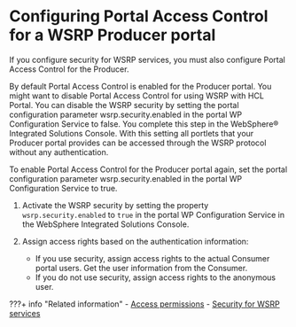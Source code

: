 # Configuring Portal Access Control for a WSRP Producer portal

If you configure security for WSRP services, you must also configure Portal Access Control for the Producer.

By default Portal Access Control is enabled for the Producer portal. You might want to disable Portal Access Control for using WSRP with HCL Portal. You can disable the WSRP security by setting the portal configuration parameter wsrp.security.enabled in the portal WP Configuration Service to false. You complete this step in the WebSphere® Integrated Solutions Console. With this setting all portlets that your Producer portal provides can be accessed through the WSRP protocol without any authentication.

To enable Portal Access Control for the Producer portal again, set the portal configuration parameter wsrp.security.enabled in the portal WP Configuration Service to true.

1.  Activate the WSRP security by setting the property `wsrp.security.enabled` to `true` in the portal WP Configuration Service in the WebSphere Integrated Solutions Console.

2.  Assign access rights based on the authentication information:

    -   If you use security, assign access rights to the actual Consumer portal users. Get the user information from the Consumer.
    -   If you do not use security, assign access rights to the anonymous user.


  
???+ info "Related information"
    -   [Access permissions](../../../../../../deployment/manage/security/controlling_access/resources_roles/sec_acc_rights.md)
    -   [Security for WSRP services](../../../../../../extend_dx/development_tools/wsrp/planning_wsrp/wsrpc_secy.md)

